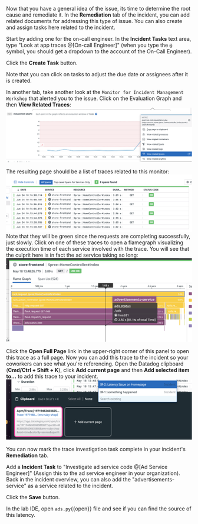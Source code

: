 Now that you have a general idea of the issue, its time to determine the root cause and remediate it. In the **Remediation** tab of the incident, you can add related documents for addressing this type of issue. You can also create and assign tasks here related to the incident.

Start by adding one for the on-call engineer. In the **Incident Tasks** text area, type "Look at app traces @[On-call Engineer]" (when you type the `@` symbol, you should get a dropdown to the account of the On-Call Engineer). 

Click the **Create Task** button.

Note that you can click on tasks to adjust the due date or assignees after it is created.

In another tab, take another look at the `Monitor for Incident Management Workshop` that alerted you to the issue. Click on the Evaluation Graph and then **View Related Traces**:
![Related Traces](assets/related_traces.png)

The resulting page should be a list of traces related to this monitor:
![Traces Table](assets/traces_table.png)
Note that they will be green since the requests are completing successfully, just slowly. Click on one of these traces to open a flamegraph visualizing the execution time of each service involved with the trace. You will see that the culprit here is in fact the ad service taking so long:
![Detailed Trace](assets/trace.png)

Click the **Open Full Page** link in the upper-right corner of this panel to open this trace as a full page. Now you can add this trace to the incident so your coworkers can see what you're referencing. Open the Datadog clipboard (**Cmd/Ctrl + Shift + K**), click **Add current page** and then **Add selected item to...** to add this trace to your incident.
![Add Trace](assets/trace_cb.png)

You can now mark the trace investigation task complete in your incident's **Remediation** tab. 

Add a **Incident Task** to "Investigate ad service code @[Ad Service Engineer]" (Assign this to the ad service engineer in your organization). Back in the incident overview, you can also add the "advertisements-service" as a service related to the incident.

Click the **Save** button.

In the lab IDE, open `ads.py`{{open}} file and see if you can find the source of this latency. 
